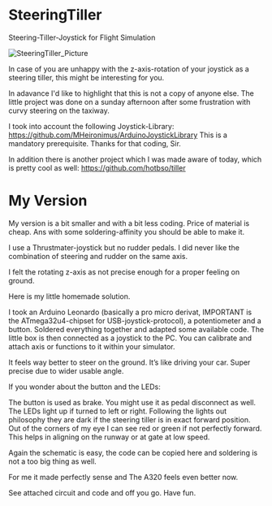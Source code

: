 # SteeringTiller
Steering-Tiller-Joystick for Flight Simulation

![SteeringTiller_Picture](https://user-images.githubusercontent.com/49068518/112122608-c0d37f80-8bc0-11eb-8767-a4eb0d6473c1.png)

In case of you are unhappy with the z-axis-rotation of your joystick as a steering tiller, this might be interesting for you.

In adavance I'd like to highlight that this is not a copy of anyone else. The little project was done on a sunday afternoon after some frustration with curvy steering on the taxiway.

I took into account the following Joystick-Library: https://github.com/MHeironimus/ArduinoJoystickLibrary
This is a mandatory prerequisite. Thanks for that coding, Sir.

In addition there is another project which I was made aware of today, which is pretty cool as well: https://github.com/hotbso/tiller

# My Version
My version is a bit smaller and with a bit less coding. Price of material is cheap. Ans with some soldering-affinity you should be able to make it.

I use a Thrustmater-joystick but no rudder pedals. I did never like the combination of steering and rudder on the same axis.

I felt the rotating z-axis as not precise enough for a proper feeling on ground.

Here is my little homemade solution.

I took an Arduino Leonardo (basically a pro micro derivat, IMPORTANT is the ATmega32u4-chipset for USB-joystick-protocol), a potentiometer and a button. Soldered everything together and adapted some available code. The little box is then connected as a joystick to the PC. You can calibrate and attach axis or functions to it within your simulator.

It feels way better to steer on the ground. It’s like driving your car. Super precise due to wider usable angle.

If you wonder about the button and the LEDs:

The button is used as brake. You might use it as pedal disconnect as well.
The LEDs light up if turned to left or right. Following the lights out philosophy they are dark if the steering tiller is in exact forward position. Out of the corners of my eye I can see red or green if not perfectly forward. This helps in aligning on the runway or at gate at low speed.

Again the schematic is easy, the code can be copied here and soldering is not a too big thing as well.

For me it made perfectly sense and The A320 feels even better now.

See attached circuit and code and off you go.
Have fun.
